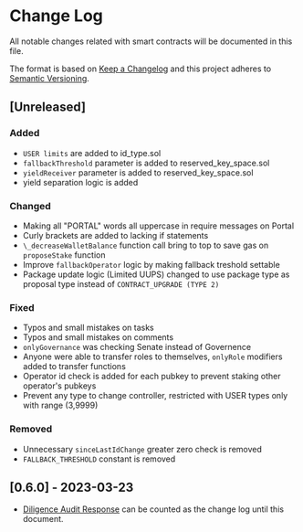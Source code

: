 # Change Log

All notable changes related with smart contracts will be documented in this file.

The format is based on [Keep a Changelog](http://keepachangelog.com/)
and this project adheres to [Semantic Versioning](http://semver.org/).

## [Unreleased]

### Added

- `USER limits` are added to id_type.sol
- `fallbackThreshold` parameter is added to reserved_key_space.sol
- `yieldReceiver` parameter is added to reserved_key_space.sol
- yield separation logic is added

### Changed

- Making all "PORTAL" words all uppercase in require messages on Portal
- Curly brackets are added to lacking if statements
- `\_decreaseWalletBalance` function call bring to top to save gas on `proposeStake` function
- Improve `fallbackOperator` logic by making fallback treshold settable
- Package update logic (Limited UUPS) changed to use package type as proposal type instead of `CONTRACT_UPGRADE (TYPE 2)`

### Fixed

- Typos and small mistakes on tasks
- Typos and small mistakes on comments
- `onlyGovernance` was checking Senate instead of Governence
- Anyone were able to transfer roles to themselves, `onlyRole` modifiers added to transfer functions
- Operator id check is added for each pubkey to prevent staking other operator's pubkeys
- Prevent any type to change controller, restricted with USER types only with range (3,9999)

### Removed

- Unnecessary `sinceLastIdChange` greater zero check is removed
- `FALLBACK_THRESHOLD` constant is removed

## [0.6.0] - 2023-03-23

- [Diligence Audit Response](audits/external/Diligence/2023-03-Diligence-Audit-Response) can be counted as the change log until this document.
